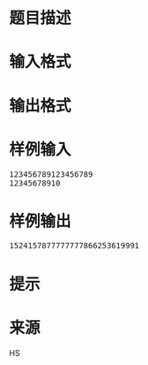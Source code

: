

# 题目描述



# 输入格式



# 输出格式



# 样例输入


<pre>123456789123456789
12345678910
</pre>

# 样例输出


<pre>1524157877777777866253619991
</pre>

# 提示



# 来源


<p>
HS
</p>

